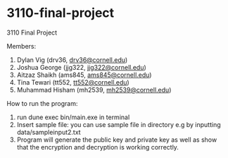 # 3110-final-project
3110 Final Project

Members:
1. Dylan Vig (drv36, drv36@cornell.edu)
2. Joshua George (jjg322, jjg322@cornell.edu)
3. Aitzaz Shaikh (ams845, ams845@cornell.edu)
4. Tina Tewari (tt552, tt552@cornell.edu)
5. Muhammad Hisham (mh2539, mh2539@cornell.edu)


How to run the program:
1) run dune exec bin/main.exe in terminal
2) Insert sample file: you can use sample file in directory e.g by inputting data/sampleinput2.txt
3) Program will generate the public key and private key as well as show that the encryption and decryption is working correctly.
